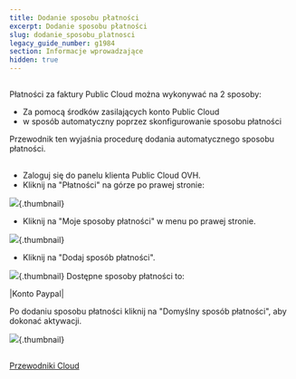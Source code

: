 ```yaml
---
title: Dodanie sposobu płatności
excerpt: Dodanie sposobu płatności
slug: dodanie_sposobu_platnosci
legacy_guide_number: g1984
section: Informacje wprowadzające
hidden: true
---
```



## 
Płatności za faktury Public Cloud można wykonywać na 2 sposoby:

- Za pomocą środków zasilających konto Public Cloud
- w sposób automatyczny poprzez skonfigurowanie sposobu płatności


Przewodnik ten wyjaśnia procedurę dodania automatycznego sposobu płatności.


## 

- Zaloguj się do panelu klienta Public Cloud OVH.
- Kliknij na "Płatności" na górze po prawej stronie:



![](images/img_3235.jpg){.thumbnail}

- Kliknij na "Moje sposoby płatności" w menu po prawej stronie.



![](images/img_3236.jpg){.thumbnail}

- Kliknij na "Dodaj sposób płatności".



![](images/img_3237.jpg){.thumbnail}
Dostępne sposoby płatności to:

|Konto Paypal|


Po dodaniu sposobu płatności kliknij na "Domyślny sposób płatności", aby dokonać aktywacji.

![](images/img_3238.jpg){.thumbnail}


## 
[Przewodniki Cloud]({legacy}1785)

